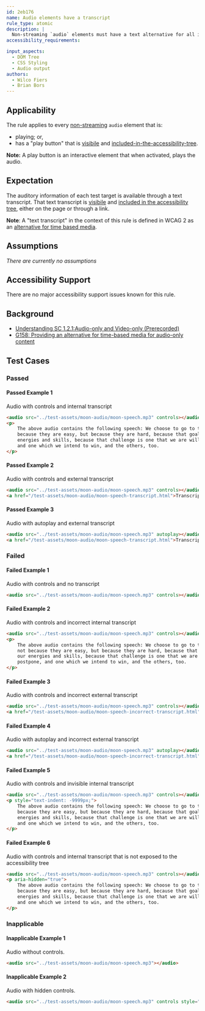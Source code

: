 ```yaml
---
id: 2eb176
name: Audio elements have a transcript
rule_type: atomic
description: |
  Non-streaming `audio` elements must have a text alternative for all included auditory information.
accessibility_requirements:

input_aspects:
  - DOM Tree
  - CSS Styling
  - Audio output
authors:
  - Wilco Fiers
  - Brian Bors
---
```


## Applicability

The rule applies to every [non-streaming](#non-streaming-media-element) `audio` element that is:

- playing; or,
- has a "play button" that is [visibile](#visible) and [included-in-the-accessibility-tree](#included-in-the-accessibility-tree).

**Note:** A play button is an interactive element that when activated, plays the audio.

## Expectation

The auditory information of each test target is available through a text transcript. That text transcript is [visibile](#visible) and [included in the accessibility tree](#included-in-the-accessibility-tree), either on the page or through a link.

**Note**: A "text transcript" in the context of this rule is defined in WCAG 2 as an [alternative for time based media](https://www.w3.org/TR/WCAG21/#dfn-alternative-for-time-based-media).

## Assumptions

_There are currently no assumptions_

## Accessibility Support

There are no major accessibility support issues known for this rule.

## Background

- [Understanding SC 1.2.1:Audio-only and Video-only (Prerecorded)](https://www.w3.org/WAI/WCAG21/Understanding/audio-only-and-video-only-prerecorded)
- [G158: Providing an alternative for time-based media for audio-only content](https://www.w3.org/WAI/WCAG21/Techniques/general/G158)

## Test Cases

### Passed

#### Passed Example 1

Audio with controls and internal transcript

```html
<audio src="../test-assets/moon-audio/moon-speech.mp3" controls></audio>
<p>
	The above audio contains the following speech: We choose to go to the moon in this decade and do the other things, not
	because they are easy, but because they are hard, because that goal will serve to organize and measure the best of our
	energies and skills, because that challenge is one that we are willing to accept, one we are unwilling to postpone,
	and one which we intend to win, and the others, too.
</p>
```

#### Passed Example 2

Audio with controls and external transcript

```html
<audio src="../test-assets/moon-audio/moon-speech.mp3" controls></audio>
<a href="/test-assets/moon-audio/moon-speech-transcript.html">Transcript</a>
```

#### Passed Example 3

Audio with autoplay and external transcript

```html (no-iframe)
<audio src="../test-assets/moon-audio/moon-speech.mp3" autoplay></audio>
<a href="/test-assets/moon-audio/moon-speech-transcript.html">Transcript</a>
```

### Failed

#### Failed Example 1

Audio with controls and no transcript

```html
<audio src="../test-assets/moon-audio/moon-speech.mp3" controls></audio>
```

#### Failed Example 2

Audio with controls and incorrect internal transcript

```html
<audio src="../test-assets/moon-audio/moon-speech.mp3" controls></audio>
<p>
	The above audio contains the following speech: We choose to go to the cheese in this decade and do the other things,
	not because they are easy, but because they are hard, because that goal will serve to organize and measure the best of
	our energies and skills, because that challenge is one that we are willing to accept, one we are unwilling to
	postpone, and one which we intend to win, and the others, too.
</p>
```

#### Failed Example 3

Audio with controls and incorrect external transcript

```html
<audio src="../test-assets/moon-audio/moon-speech.mp3" controls></audio>
<a href="/test-assets/moon-audio/moon-speech-incorrect-transcript.html">Transcript</a>
```

#### Failed Example 4

Audio with autoplay and incorrect external transcript

```html (no-iframe)
<audio src="../test-assets/moon-audio/moon-speech.mp3" autoplay></audio>
<a href="/test-assets/moon-audio/moon-speech-incorrect-transcript.html">Transcript</a>
```

#### Failed Example 5

Audio with controls and invisible internal transcript

```html
<audio src="../test-assets/moon-audio/moon-speech.mp3" controls></audio>
<p style="text-indent: -9999px;">
	The above audio contains the following speech: We choose to go to the moon in this decade and do the other things, not
	because they are easy, but because they are hard, because that goal will serve to organize and measure the best of our
	energies and skills, because that challenge is one that we are willing to accept, one we are unwilling to postpone,
	and one which we intend to win, and the others, too.
</p>
```

#### Failed Example 6

Audio with controls and internal transcript that is not exposed to the accessibility tree

```html
<audio src="../test-assets/moon-audio/moon-speech.mp3" controls></audio>
<p aria-hidden="true">
	The above audio contains the following speech: We choose to go to the moon in this decade and do the other things, not
	because they are easy, but because they are hard, because that goal will serve to organize and measure the best of our
	energies and skills, because that challenge is one that we are willing to accept, one we are unwilling to postpone,
	and one which we intend to win, and the others, too.
</p>
```

### Inapplicable

#### Inapplicable Example 1

Audio without controls.

```html
<audio src="../test-assets/moon-audio/moon-speech.mp3"></audio>
```

#### Inapplicable Example 2

Audio with hidden controls.

```html
<audio src="../test-assets/moon-audio/moon-speech.mp3" controls style="display: none;"></audio>
```
